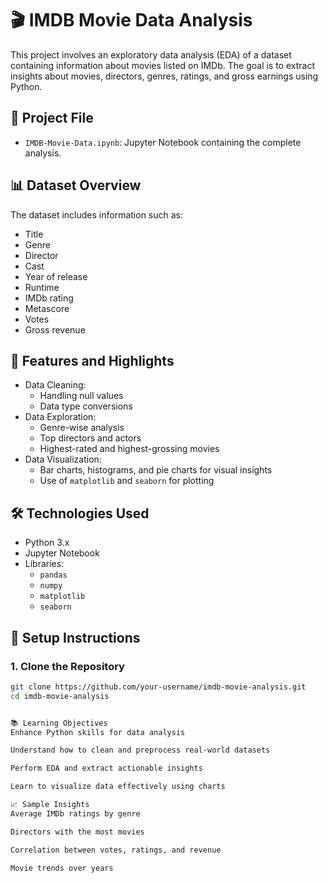 # 🎬 IMDB Movie Data Analysis

This project involves an exploratory data analysis (EDA) of a dataset containing information about movies listed on IMDb. The goal is to extract insights about movies, directors, genres, ratings, and gross earnings using Python.

## 📁 Project File

- `IMDB-Movie-Data.ipynb`: Jupyter Notebook containing the complete analysis.

## 📊 Dataset Overview

The dataset includes information such as:
- Title
- Genre
- Director
- Cast
- Year of release
- Runtime
- IMDb rating
- Metascore
- Votes
- Gross revenue

## 🚀 Features and Highlights

- Data Cleaning:
  - Handling null values
  - Data type conversions
- Data Exploration:
  - Genre-wise analysis
  - Top directors and actors
  - Highest-rated and highest-grossing movies
- Data Visualization:
  - Bar charts, histograms, and pie charts for visual insights
  - Use of `matplotlib` and `seaborn` for plotting

## 🛠️ Technologies Used

- Python 3.x
- Jupyter Notebook
- Libraries:
  - `pandas`
  - `numpy`
  - `matplotlib`
  - `seaborn`

## 🔧 Setup Instructions

### 1. Clone the Repository

```bash
git clone https://github.com/your-username/imdb-movie-analysis.git
cd imdb-movie-analysis


📚 Learning Objectives
Enhance Python skills for data analysis

Understand how to clean and preprocess real-world datasets

Perform EDA and extract actionable insights

Learn to visualize data effectively using charts

📈 Sample Insights
Average IMDb ratings by genre

Directors with the most movies

Correlation between votes, ratings, and revenue

Movie trends over years
